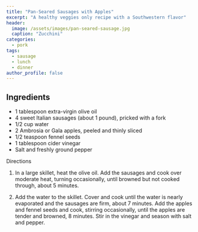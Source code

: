 ```yaml
---
title: "Pan-Seared Sausages with Apples"
excerpt: "A healthy veggies only recipe with a Southwestern flavor"
header:
  image: /assets/images/pan-seared-sausage.jpg
  caption: "Zucchini"
categories:
  - pork
tags:
  - sausage
  - lunch
  - dinner
author_profile: false
---
```


## Ingredients

* 1 tablespoon extra-virgin olive oil
* 4 sweet Italian sausages (about 1 pound), pricked with a fork
* 1/2 cup water
* 2 Ambrosia or Gala apples, peeled and thinly sliced
* 1/2 teaspoon fennel seeds
* 1 tablespoon cider vinegar
* Salt and freshly ground pepper

Directions

1. In a large skillet, heat the olive oil. Add the sausages and cook over moderate heat, turning occasionally, until browned but not cooked through, about 5 minutes.

2. Add the water to the skillet. Cover and cook until the water is nearly evaporated and the sausages are firm, about 7 minutes. Add the apples and fennel seeds and cook, stirring occasionally, until the apples are tender and browned, 8 minutes. Stir in the vinegar and season with salt and pepper.
